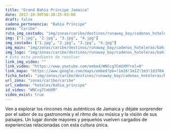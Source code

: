 ```yaml
---
title: "Grand Bahía Príncipe Jamaica"
date: 2017-10-30T16:38:25-03:00
draft: false
cadena_pertenencia: "Bahía Príncipe"
zona: "Caribe"
ruta_img_costado: "img/zonas/caribe/destinos/runaway_bay/cadenas_hoteleras/bahia_principe/grand_bahia_principe_jamaica/imagenes_hotel/"
img: ["1.jpg", "2.jpg", "3.jpg", "4.jpg"]
img_costado: ["1.jpg", "2.jpg", "3.jpg", "4.jpg"]
img_main: "img/zonas/caribe/destinos/runaway_bay/cadenas_hoteleras/bahia_principe/grand_bahia_principe_jamaica/grand_bahia_principe_jamaica.jpg"
img_logo: "img/zonas/caribe/destinos/runaway_bay/cadenas_hoteleras/bahia_principe/grand_bahia_principe_jamaica/logo_hotel/logo_grand_bahia_principe_jamaica.jpg"
# Esto esta pendiente de resolver
link_img_video: ""
link_video: "https://www.youtube.com/embed/WNCcg7CmUXM?rel=0"
link_mapa: "https://www.google.com/maps/embed?pb=!1m18!1m12!1m3!1d3784.5027038219173!2d-77.35183968510809!3d18.460874987443788!2m3!1f0!2f0!3f0!3m2!1i1024!2i768!4f13.1!3m3!1m2!1s0x0%3A0x0!2zMTjCsDI3JzM5LjIiTiA3N8KwMjAnNTguNyJX!5e0!3m2!1ses!2scl!4v1509467261056"
ficha_hotel: "img/zonas/caribe/destinos/runaway_bay/cadenas_hoteleras/bahia_principe/grand_bahia_principe_jamaica/grand_bahia_principe_jamaica.pdf"
url_zona: "zonas/caribe/caribe"
url_cadena: "hoteles/bahia_principe"
id_video: "WNCcg7CmUXM"
video_exist: true
---
```


Ven a explorar los rincones más auténticos de Jamaica y déjate sorprender por el sabor de su gastronomía y el ritmo de su música y la visión de sus paisajes. Un lugar donde mayores y pequeños vuelven cargados de experiencias relacionadas con esta cultura única.
